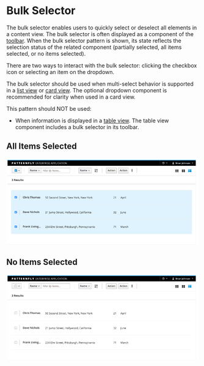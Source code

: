 # Bulk Selector

The bulk selector enables users to quickly select or deselect all elements in a content view. The bulk selector is often displayed as a component of the [toolbar](http://www.patternfly.org/pattern-library/forms-and-controls/toolbar/). When the bulk selector pattern is shown, its state reflects the selection status of the related component (partially selected, all items selected, or no items selected).

There are two ways to interact with the bulk selector: clicking the checkbox icon or selecting an item on the dropdown.

The bulk selector should be used when multi-select behavior is supported in a [list view](http://www.patternfly.org/pattern-library/content-views/list-view/) or [card view](http://www.patternfly.org/pattern-library/content-views/card-view/). The optional dropdown component is recommended for clarity when used in a card view.

This pattern should NOT be used:
* When information is displayed in a [table view](http://www.patternfly.org/pattern-library/content-views/table-view/). The table view component includes a bulk selector in its toolbar.

## All Items Selected
![All Selected](./img/BulkSelector-AllSelected.png)

## No Items Selected
![None Selected](./img/BulkSelector-NoneSelected-Default.png)
